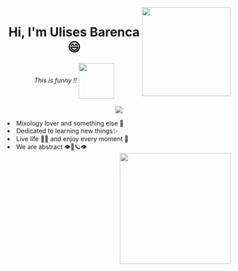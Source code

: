 <img align='right' src='https://user-images.githubusercontent.com/5713670/87202985-820dcb80-c2b6-11ea-9f56-7ec461c497c3.gif' width='200'>

<h1 align="center"> Hi, I'm Ulises Barenca 😄 </h1> 
 
<div align="center"> 

  <i> This is funny !! <img align='center' src='https://user-images.githubusercontent.com/43510347/130738937-66ecb69b-d938-49e3-abc7-4f84bd02caee.png' width='80'>
</i><br><br>
  <a href="https://img.shields.io/github/followers/cbarenca10?style=social" ><img src="https://img.shields.io/github/followers/cbarenca10?style=social" /> </a> <br>

  <div align="left"> 
      <div>
        <li> Mixology lover and something else 🥃</li>
        <li> Dedicated to learning new things✨  </li>
        <li> Live life 🤘🏼 and enjoy every moment 🌴 </li>
        <li> We are abstract 👁️🤯🪐👁️</li>
      </div>
  </div>
  
</div>

<img align='right' src='https://user-images.githubusercontent.com/43510347/130740615-e9902f18-da6a-4216-9080-200ae9d3e2f0.jpg' width='250'>
